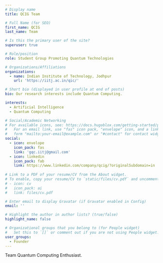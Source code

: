 ```yaml
---
# Display name
title: QCIG Team

# Full Name (for SEO)
first_name: QCIG
last_name: Team

# Is this the primary user of the site?
superuser: true

# Role/position
role: Student Group Promoting Quantum Technologies

# Organizations/Affiliations
organizations:
  - name: Indian Institute of Technology, Jodhpur
    url: 'https://iitj.ac.in/qic/'

# Short bio (displayed in user profile at end of posts)
bio: Our research interests include Quantum Computing.

interests:
  - Artificial Intelligence
  - Quantum Computing

# Social/Academic Networking
# For available icons, see: https://docs.hugoblox.com/getting-started/page-builder/#icons
#   For an email link, use "fas" icon pack, "envelope" icon, and a link in the
#   form "mailto:your-email@example.com" or "#contact" for contact widget.
social:
  - icon: envelope
    icon_pack: fas
    link: 'gqc.iitj@gmail.com'
  - icon: linkedin
    icon_pack: fab
    link: https://www.linkedin.com/company/qcig/?originalSubdomain=in
  
# Link to a PDF of your resume/CV from the About widget.
# To enable, copy your resume/CV to `static/files/cv.pdf` and uncomment the lines below.
# - icon: cv
#   icon_pack: ai
#   link: files/cv.pdf

# Enter email to display Gravatar (if Gravatar enabled in Config)
email: ''

# Highlight the author in author lists? (true/false)
highlight_name: false

# Organizational groups that you belong to (for People widget)
#   Set this to `[]` or comment out if you are not using People widget.
user_groups:
  - Founder
---
```


Team Quantum Computing Enthusiast.

